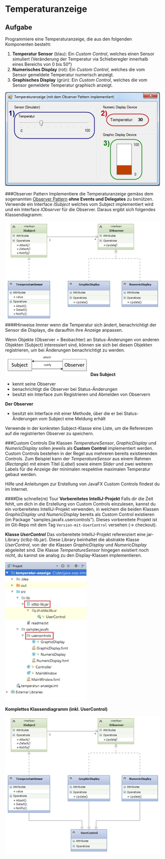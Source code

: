 # Temperaturanzeige



## Aufgabe

Programmiere eine Temperaturanzeige, die aus den folgenden Komponenten besteht:

1.	**Temperatur Sensor** (blau): Ein _Custom Control_, welches einen Sensor simuliert (Veränderung der Temperatur via Schieberegler innerhalb eines Bereichs von 0 bis 50°)
2.	**Numerisches Display** (rot): Ein _Custom Control_, welches die vom Sensor gemeldete Temperatur numerisch anzeigt.
3.	**Graphisches Display** (grün): Ein _Custom Control_, welches die vom Sensor gemeldete Temperatur graphisch anzeigt.

![](res/gui.jpg)

###Observer Pattern
Implementiere die Temperaturanzeige gemäss dem sogenannten [Observer Pattern](https://en.wikipedia.org/wiki/Observer_pattern) **ohne Events und Delegates** zu benützen. Verwende ein Interface _ISubject_ welches vom Subject implementiert wird und ein Interface _IObserver_ für die Observer. Daraus ergibt sich folgendes Klassendiagramm:

![](res/klassendiagramm.jpg)
####Hinweise
Immer wenn die Temperatur sich ändert, benachrichtigt der Sensor die Displays, die daraufhin ihre Anzeige anpassen.

Wenn Objekte (Observer = Beobachter) an Status-Änderungen von anderen Objekten (Subject) interessiert sind, können sie sich bei diesen Objekten registrieren, um bei Änderungen benachrichtigt zu werden.
![](res/messages.jpg)
**Das Subject**
-	kennt seine Observer
-	benachrichtigt die Observer bei Status-Änderungen
-	besitzt ein Interface zum Registrieren und Abmelden von Observern

**Der Observer**
-	besitzt ein Interface mit einer Methode, über die er bei Status-Änderungen vom Subject eine Meldung erhält

Verwende in der konkreten Subject-Klasse eine Liste, um die Referenzen auf die registrierten Observer zu speichern.

###Custom Controls
Die Klassen _TemperatureSensor_, _GraphicDisplay_ und _NumericDisplay_ sollen jeweils als **Custom Control** implementiert werden. Custom Controls bestehen in der Regel aus mehreren bereits existierenden Controls. Zum Beispiel kann der  _TemperatureSensor_  aus einem Rahmen (_Rectangle_) mit einem Titel (_Label_) sowie einem _Slider_ und zwei weiteren Labels für die Anzeige der minimalen respektive maximalen Temperatur gebaut werden.

Hilfe und Anleitungen zur Erstellung von JavaFX Custom Controls findest du im Internet.

####Die schnelle(re) Tour
**Vorbereitetes IntelliJ-Projekt**
Falls dir die Zeit fehlt, um dich in die Erstellung von Custom Controls einzulesen, kannst du ein vorbereitetes IntelliJ-Projekt verwenden, in welchem die beiden Klassen _GraphicDisplay_ und _NumericDisplay_ bereits als Custom Control existieren (im Package "samples.javafx.usercontrols"). Dieses vorbereitete Projekt ist im Git-Repo mit dem Tag ``Version-mit-UserControl`` versehen (-> checkout).

**Klasse _UserControl_**
Das vorbereitete IntelliJ-Projekt referenziert eine jar-Library (ictbz-lib.jar). Diese Library beinhaltet die abstrakte Klasse _UserControl_, von  der die Klassen _GraphicDisplay_ und _NumericDisplay_ abgeleitet sind. Die Klasse _TemperatureSensor_ hingegen existiert noch nicht, du kannst sie analog zu den Display-Klassen implementieren.

![](res/intellij-project.jpg)



**Komplettes Klassendiagramm (inkl. UserControl)** 

![](res/klassendiagramm-2.jpg)






